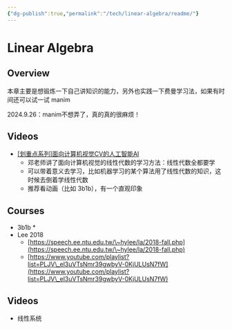 ```yaml
---
{"dg-publish":true,"permalink":"/tech/linear-algebra/readme/"}
---
```



# Linear Algebra

## Overview

&#x20;本章主要是想锻炼一下自己讲知识的能力，另外也实践一下费曼学习法，如果有时间还可以试一试 manim

2024.9.26：manim不想弄了，真的真的很麻烦！



## Videos

* [\[划重点系列\]面向计算机视觉CV的人工智能AI](https://www.bilibili.com/video/BV12Q4y187Ng)
  * 邓老师讲了面向计算机视觉的线性代数的学习方法：线性代数全都要学
  * 可以带着意义去学习，比如机器学习的某个算法用了线性代数的知识，这时候去倒着学线性代数
  * 推荐看动画（比如 3b1b），有一个直观印象

## Courses

* 3b1b
  *
* Lee 2018
  * [https://speech.ee.ntu.edu.tw/\~hylee/la/2018-fall.php](https://speech.ee.ntu.edu.tw/\~hylee/la/2018-fall.php)
  * [https://www.youtube.com/playlist?list=PLJV\_el3uVTsNmr39gwbyV-0KjULUsN7fW](https://www.youtube.com/playlist?list=PLJV\_el3uVTsNmr39gwbyV-0KjULUsN7fW)

## Videos

* 线性系统
